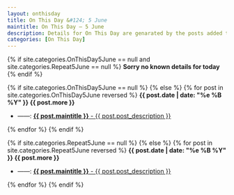 ```yaml
---
layout: onthisday
title: On This Day &#124; 5 June
maintitle: On This Day — 5 June
description: Details for On This Day are genarated by the posts added to the website so the content is subject to changes/updates over time.
categories: [On This Day]
---
```


{% if site.categories.OnThisDay5June == null and site.categories.Repeat5June == null %}
<strong>Sorry no known details for today</strong>
{% endif %}

{% if site.categories.OnThisDay5June == null %}
{% else %}
{% for post in site.categories.OnThisDay5June reversed %}
<strong>{{ post.date | date: "%e %B %Y" }} {{ post.more }}</strong>
<ul>
<li> ——: <a href="{{ post.url }}"><strong>{{ post.maintitle }}</strong> - {{ post.post_description }}</a></li>
</ul>
{% endfor %}
{% endif %}

{% if site.categories.Repeat5June == null %}
{% else %}
{% for post in site.categories.Repeat5June reversed %}
<strong>{{ post.date | date: "%e %B %Y" }} {{ post.more }}</strong>
<ul>
<li> ——: <a href="{{ post.url }}"><strong>{{ post.maintitle }}</strong> - {{ post.post_description }}</a></li>
</ul>
{% endfor %}
{% endif %}
